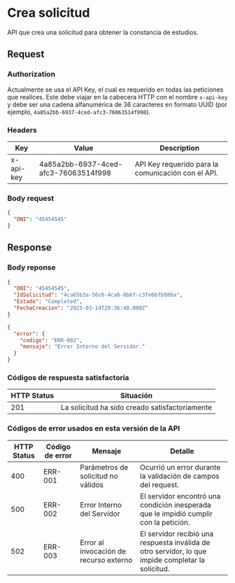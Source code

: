 # Crea solicitud
API que crea una solicitud para obtener la constancia de estudios.

## Request
### Authorization
Actualmente se usa el API Key, el cual es requerido en todas las peticiones que realices. Este debe viajar en la cabecera HTTP con el nombre `x-api-key` y debe ser una cadena alfanumérica de 36 caracteres en formato UUID (por ejemplo, `4a85a2bb-6937-4ced-afc3-76063514f998`).

### Headers
| Key | Value | Description |
|-|-|-|
| x-api-key | 4a85a2bb-6937-4ced-afc3-76063514f998 | API Key requerido para la comunicación con el API. |


### Body request
```json
{
  "DNI": "45454545"
}
```

## Response

### Body reponse
```json
{
  "DNI": "45454545",
  "IdSolicitud": "4ca65b3a-56c6-4ca6-8b6f-c3fe6bfb986a",
  "Estado": "Completed",
  "FechaCreacion": "2025-03-14T20:36:48.000Z"
}
```
```json
{
  "error": {
    "codigo": "ERR-002",
    "mensaje": "Error Interno del Servidor."
  }
}
```

### Códigos de respuesta satisfactoria
| HTTP Status | Situación |
|-|-|
| 201 | La solicitud ha sido creado satisfactoriamente |





### Códigos de error usados en esta versión de la API
| HTTP Status | Código de error | Mensaje | Detalle |
|-|-|-|-|
| 400 | ERR-001 | Parámetros de solicitud no válidos | Ocurrió un error durante la validación de campos del request.|
| 500 | ERR-002 |Error Interno del Servidor | El servidor encontró una condición inesperada que le impidió cumplir con la petición. |
| 502 | ERR-003 | Error al invocación de recurso externo | El servidor recibió una respuesta inválida de otro servidor, lo que impide completar la solicitud. |

